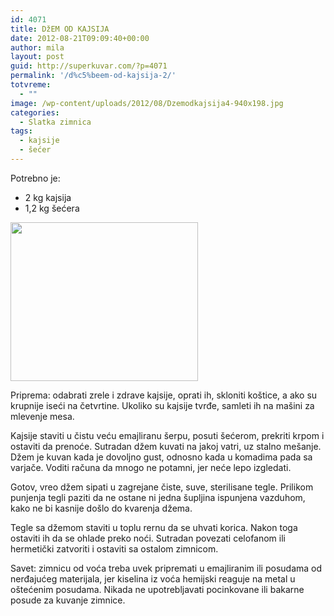 ```yaml
---
id: 4071
title: DžEM OD KAJSIJA
date: 2012-08-21T09:09:40+00:00
author: mila
layout: post
guid: http://superkuvar.com/?p=4071
permalink: '/d%c5%beem-od-kajsija-2/'
totvreme:
  - ""
image: /wp-content/uploads/2012/08/Dzemodkajsija4-940x198.jpg
categories:
  - Slatka zimnica
tags:
  - kajsije
  - šećer
---
```

Potrebno je:

  * 2 kg kajsija
  * 1,2 kg šećera

<img class="alignnone size-medium wp-image-4072" title="Dzemodkajsija" src="//superkuvar.com/wp-content/uploads/2012/08/Dzemodkajsija4-e1345540096893-300x254.jpg" alt="" width="300" height="254" /> 

Priprema: odabrati zrele i zdrave kajsije, oprati ih, skloniti koštice, a ako su krupnije iseći na četvrtine. Ukoliko su kajsije tvrđe, samleti ih na mašini za mlevenje mesa.

Kajsije staviti u čistu veću emajliranu šerpu, posuti šećerom, prekriti krpom i ostaviti da prenoće. Sutradan džem kuvati na jakoj vatri, uz stalno mešanje. Džem je kuvan kada je dovoljno gust, odnosno kada u komadima pada sa varjače. Voditi računa da mnogo ne potamni, jer neće lepo izgledati.

Gotov, vreo džem sipati u zagrejane čiste, suve, sterilisane tegle. Prilikom punjenja tegli paziti da ne ostane ni jedna šupljina ispunjena vazduhom, kako ne bi kasnije došlo do kvarenja džema.

Tegle sa džemom staviti u toplu rernu da se uhvati korica. Nakon toga ostaviti ih da se ohlade preko noći. Sutradan povezati celofanom ili hermetički zatvoriti i ostaviti sa ostalom zimnicom.

Savet: zimnicu od voća treba uvek pripremati u emajliranim ili posudama od nerđajućeg materijala, jer kiselina iz voća hemijski reaguje na metal u oštećenim posudama. Nikada ne upotrebljavati pocinkovane ili bakarne posude za kuvanje zimnice.